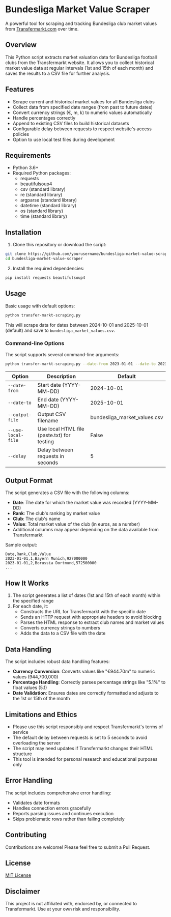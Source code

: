 # Bundesliga Market Value Scraper

A powerful tool for scraping and tracking Bundesliga club market values from [Transfermarkt.com](Transfermarkt.com) over time.

## Overview

This Python script extracts market valuation data for Bundesliga football clubs from the Transfermarkt website. It allows you to collect historical market value data at regular intervals (1st and 15th of each month) and saves the results to a CSV file for further analysis.

## Features

- Scrape current and historical market values for all Bundesliga clubs
- Collect data from specified date ranges (from past to future dates)
- Convert currency strings (€, m, k) to numeric values automatically
- Handle percentages correctly
- Append to existing CSV files to build historical datasets
- Configurable delay between requests to respect website's access policies
- Option to use local test files during development

## Requirements

- Python 3.6+
- Required Python packages:
  - requests
  - beautifulsoup4
  - csv (standard library)
  - re (standard library)
  - argparse (standard library)
  - datetime (standard library)
  - os (standard library)
  - time (standard library)

## Installation

1. Clone this repository or download the script:

```bash
git clone https://github.com/yourusername/bundesliga-market-value-scraper.git
cd bundesliga-market-value-scraper
```

2. Install the required dependencies:

```bash
pip install requests beautifulsoup4
```

## Usage

Basic usage with default options:

```bash
python transfer-markt-scraping.py
```

This will scrape data for dates between 2024-10-01 and 2025-10-01 (default) and save to `bundesliga_market_values.csv`.

### Command-line Options

The script supports several command-line arguments:

```bash
python transfer-markt-scraping.py --date-from 2023-01-01 --date-to 2023-12-31 --output-file bundesliga_data.csv --delay 10
```

| Option | Description | Default |
|--------|-------------|---------|
| `--date-from` | Start date (YYYY-MM-DD) | 2024-10-01 |
| `--date-to` | End date (YYYY-MM-DD) | 2025-10-01 |
| `--output-file` | Output CSV filename | bundesliga_market_values.csv |
| `--use-local-file` | Use local HTML file (paste.txt) for testing | False |
| `--delay` | Delay between requests in seconds | 5 |

## Output Format

The script generates a CSV file with the following columns:

- **Date**: The date for which the market value was recorded (YYYY-MM-DD)
- **Rank**: The club's ranking by market value
- **Club**: The club's name
- **Value**: Total market value of the club (in euros, as a number)
- Additional columns may appear depending on the data available from Transfermarkt

Sample output:

```
Date,Rank,Club,Value
2023-01-01,1,Bayern Munich,927000000
2023-01-01,2,Borussia Dortmund,572500000
...
```

## How It Works

1. The script generates a list of dates (1st and 15th of each month) within the specified range
2. For each date, it:
   - Constructs the URL for Transfermarkt with the specific date
   - Sends an HTTP request with appropriate headers to avoid blocking
   - Parses the HTML response to extract club names and market values
   - Converts currency strings to numbers
   - Adds the data to a CSV file with the date

## Data Handling

The script includes robust data handling features:

- **Currency Conversion**: Converts values like "€944.70m" to numeric values (944,700,000)
- **Percentage Handling**: Correctly parses percentage strings like "5.1%" to float values (5.1)
- **Date Validation**: Ensures dates are correctly formatted and adjusts to the 1st or 15th of the month

## Limitations and Ethics

- Please use this script responsibly and respect Transfermarkt's terms of service
- The default delay between requests is set to 5 seconds to avoid overloading the server
- The script may need updates if Transfermarkt changes their HTML structure
- This tool is intended for personal research and educational purposes only

## Error Handling

The script includes comprehensive error handling:
- Validates date formats
- Handles connection errors gracefully
- Reports parsing issues and continues execution
- Skips problematic rows rather than failing completely

## Contributing

Contributions are welcome! Please feel free to submit a Pull Request.

## License

[MIT License](LICENSE)

## Disclaimer

This project is not affiliated with, endorsed by, or connected to Transfermarkt. Use at your own risk and responsibility.
